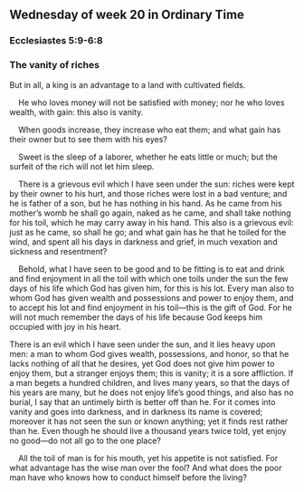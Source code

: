 ## Wednesday of week 20 in Ordinary Time

### Ecclesiastes 5:9-6:8

### The vanity of riches

But in all, a king is an advantage to a land with cultivated fields.

    He who loves money will not be satisfied with money; nor he who loves wealth, with gain: this also is vanity.

    When goods increase, they increase who eat them; and what gain has their owner but to see them with his eyes?

    Sweet is the sleep of a laborer, whether he eats little or much; but the surfeit of the rich will not let him sleep.

    There is a grievous evil which I have seen under the sun: riches were kept by their owner to his hurt, and those riches were lost in a bad venture; and he is father of a son, but he has nothing in his hand. As he came from his mother’s womb he shall go again, naked as he came, and shall take nothing for his toil, which he may carry away in his hand. This also is a grievous evil: just as he came, so shall he go; and what gain has he that he toiled for the wind, and spent all his days in darkness and grief, in much vexation and sickness and resentment?

    Behold, what I have seen to be good and to be fitting is to eat and drink and find enjoyment in all the toil with which one toils under the sun the few days of his life which God has given him, for this is his lot. Every man also to whom God has given wealth and possessions and power to enjoy them, and to accept his lot and find enjoyment in his toil—this is the gift of God. For he will not much remember the days of his life because God keeps him occupied with joy in his heart.

There is an evil which I have seen under the sun, and it lies heavy upon men: a man to whom God gives wealth, possessions, and honor, so that he lacks nothing of all that he desires, yet God does not give him power to enjoy them, but a stranger enjoys them; this is vanity; it is a sore affliction. If a man begets a hundred children, and lives many years, so that the days of his years are many, but he does not enjoy life’s good things, and also has no burial, I say that an untimely birth is better off than he. For it comes into vanity and goes into darkness, and in darkness its name is covered; moreover it has not seen the sun or known anything; yet it finds rest rather than he. Even though he should live a thousand years twice told, yet enjoy no good—do not all go to the one place?

    All the toil of man is for his mouth, yet his appetite is not satisfied. For what advantage has the wise man over the fool? And what does the poor man have who knows how to conduct himself before the living? 